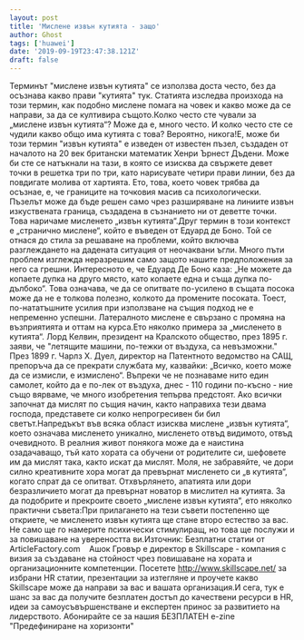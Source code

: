 ```yaml
---
layout: post
title: 'Мислене извън кутията - защо'
author: Ghost
tags: ['huawei']
date: '2019-09-19T23:47:38.121Z'
draft: false
---
```


Терминът "мислене извън кутията" се използва доста често, без да осъзнава какво прави "кутията" тук. Статията изследва произхода на този термин, как подобно мислене помага на човек и какво може да се направи, за да се култивира същото.Колко често сте чували за „мислене извън кутията“? Може да е, много често. И колко често сте се чудили какво общо има кутията с това? Вероятно, никога!Е, може би този термин "извън кутията" е изведен от известен пъзел, създаден от началото на 20 век британски математик Хенри Ърнест Дъдени. Може би сте се натъкнали на тази, в която се изисква да свържете девет точки в решетка три по три, като нарисувате четири прави линии, без да повдигате молива от хартията. Ето, това, което човек трябва да осъзнае, е, че границите на точковия масив са психологически. Пъзелът може да бъде решен само чрез разширяване на линиите извън изкуствената граница, създадена в съзнанието ни от деветте точки. Това наричаме мисленето „извън кутията“.Друг термин в този контекст е „странично мислене“, който е въведен от Едуард де Боно. Той се отнася до стила за решаване на проблеми, който включва разглеждането на дадената ситуация от неочаквани ъгли. Много пъти проблем изглежда неразрешим само защото нашите предположения за него са грешни. Интересното е, че Едуард Де Боно каза: „Не можете да копаете дупка на друго място, като копаете една и съща дупка по-дълбоко“. Това означава, че да се опитвате по-усилено в същата посока може да не е толкова полезно, колкото да промените посоката. Тоест, по-нататъшните усилия при използване на същия подход не е непременно успешни. Латералното мислене е свързано с промяна на възприятията и оттам на курса.Ето няколко примера за „мисленето в кутията“. Лорд Келвин, президент на Кралското общество, през 1895 г. заяви, че "летящите машини, по-тежки от въздуха, са невъзможни." През 1899 г. Чарлз Х. Дуел, директор на Патентното ведомство на САЩ, препоръча да се прекрати службата му, казвайки: „Всичко, което може да се измисли, е измислено“. Въпреки че не познаваме нито един самолет, който да е по-лек от въздуха, днес - 110 години по-късно - ние също вярваме, че много изобретения тепърва предстоят. Ако всички започнат да мислят по същия начин, както направиха тези двама господа, представете си колко непрогресивен би бил светът.Напредъкът във всяка област изисква мислене „извън кутията“, което означава мисленето уникално, мисленето отвъд видимото, отвъд очевидното. В реалния живот понякога може да е наистина озадачаващо, тъй като хората са обучени от родителите си, шефовете им да мислят така, както искат да мислят. Моля, не забравяйте, че дори силно креативните хора могат да превърнат мисленето си „в кутията“, когато спрат да се опитват. Отхвърлянето, апатията или дори безразличието могат да превърнат новатор в мислител на кутията. За да подобрите и прекроите своето „мислене извън кутията“, ето няколко практични съвета:При прилагането на тези съвети постепенно ще откриете, че мисленето извън кутията ще стане второ естество за вас. Не само ще го намерите психически стимулиращ, но това ще послужи и за повишаване на увереността ви.Източник: Безплатни статии от ArticleFactory.com    Ашок Гровър е директор в Skillscape - компания с визия за създаване на стойност чрез повишаване на хората и организационните компетенции. Посетете http://www.skillscape.net/ за избрани HR статии, презентации за изтегляне и проучете какво Skillscape може да направи за вас и вашата организация.И сега, тук е шанс за вас да получите безплатен достъп до качествени ресурси в HR, идеи за самоусъвършенстване и експертен принос за развитието на лидерството. Абонирайте се за нашия БЕЗПЛАТЕН e-zine "Предефиниране на хоризонти"
